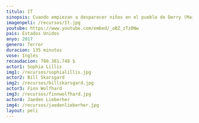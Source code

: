 ```yaml
---
titulo: IT
sinopsis: Cuando empiezan a desparecer niños en el pueblo de Derry (Maine), un pandilla de amigos lidia con sus mayores miedos al enfrentarse a un malvado payaso llamado Pennywise, cuya historia de asesinatos y violencia data de siglos. Adaptación cinematográfica de la conocida novela de Stephen King "It".
imagenpeli: /recursos/It.jpg
youtube: https://www.youtube.com/embed/_oBZ_zTz0Nw
pais: Estados Unidos
anyo: 2017
genero: Terror
duracion: 135 minutos
vose: Inglés
recaudacion: 700.381.748 $
actor1: Sophia Lillis
img1: /recursos/sophialillis.jpg
actor2: Bill Skarsgard
img2: /recursos/billskarsgard.jpg
actor3: Finn Wolfhard
img3: /recursos/finnwolfhard.jpg
actor4: Jaeden Lieberher
img4: /recursos/jaedenlieberher.jpg
layout: peli
---
```

